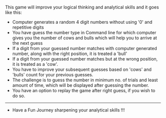 This game will improve your logical thinking and analytical skills and it goes like this:

- Computer generates a random 4 digit numbers without using '0' and repetitive digits
- You have guess the number type in Command line for which computer gives you the number of cows and bulls which will help you to arrive at the next guess
- If a digit from your guessed number matches with computer generated number, along with the right position, it is treated a 'bull'
- If a digit from your guessed number matches but at the wrong position, it is treated as a 'cow'.
- You have to improve your subsequent guesses based on 'cows' and 'bulls' count for your previous guesses.
- The challenge is to guess the number in minimum no. of trials and least amount of time, which will be displayed after guessing the number.
- You have an option to replay the game after right guess, if you wish to do so.

**********************************************************************************************************************************************************************

- Have a Fun Journey sharpening your analytical skills !!!
